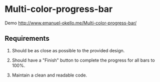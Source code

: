 # Multi-color-progress-bar
Demo http://www.emanuel-okello.me/Multi-color-progress-bar/

## Requirements
1. Should be as close as possible to the provided design.

2. Should have a "Finish" button to complete the progress for all bars to 100%.

3. Maintain a clean and readable code.
